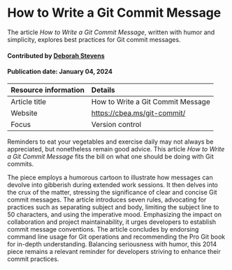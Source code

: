 # How to Write a Git Commit Message

<!--- deck text start --->
The article *How to Write a Git Commit Message*, written with humor and simplicity, explores best practices for Git commit messages.
<!--- deck text end --->

#### Contributed by [Deborah Stevens](https://github.com/haikudeb)
#### Publication date:  January 04, 2024

 
Resource information | Details
:--- | :---
Article title  | How to Write a Git Commit Message
Website |  https://cbea.ms/git-commit/
Focus | Version control

 
Reminders to eat your vegetables and exercise daily may not always be appreciated, but nonetheless remain good advice. This article *How to Write a Git Commit Message* fits the bill on what one should be doing with Git commits.

The piece employs a humorous cartoon to illustrate how messages can devolve into gibberish during extended work sessions. It then delves into the crux of the matter, stressing the significance of clear and concise Git commit messages. The article introduces seven rules, advocating for practices such as separating subject and body, limiting the subject line to 50 characters, and using the imperative mood. Emphasizing the impact on collaboration and project maintainability, it urges developers to establish commit message conventions. The article concludes by endorsing command line usage for Git operations and recommending the Pro Git book for in-depth understanding. Balancing seriousness with humor, this 2014 piece remains a relevant reminder for developers striving to enhance their commit practices.

<!---
Publish: yes
Pinned: no
Topics: revision control
RSS update: 2024-01-04
--->

 

